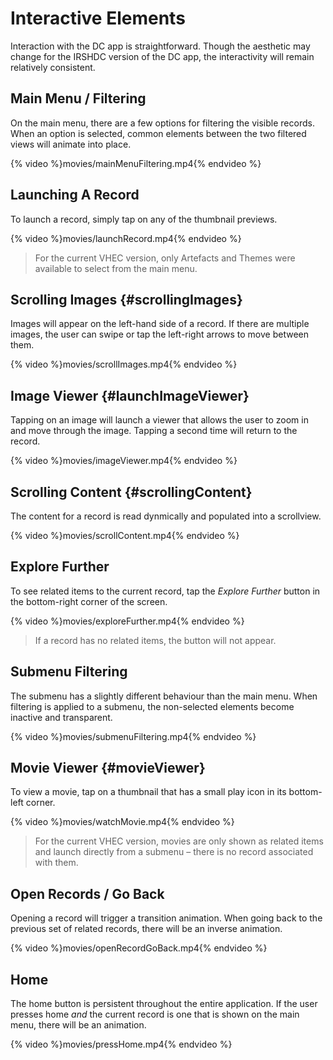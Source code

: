 # Interactive Elements

Interaction with the DC app is straightforward. Though the aesthetic may change for the IRSHDC version of the DC app, the interactivity will remain relatively consistent.  

## Main Menu / Filtering
On the main menu, there are a few options for filtering the visible records. When an option is selected, common elements between the two filtered views will animate into place.

{% video %}movies/mainMenuFiltering.mp4{% endvideo %}

## Launching A Record
To launch a record, simply tap on any of the thumbnail previews.

{% video %}movies/launchRecord.mp4{% endvideo %}

> For the current VHEC version, only Artefacts and Themes were available to select from the main menu.

## Scrolling Images {#scrollingImages}
Images will appear on the left-hand side of a record. If there are multiple images, the user can swipe or tap the left-right arrows to move between them.

{% video %}movies/scrollImages.mp4{% endvideo %}

## Image Viewer {#launchImageViewer}
Tapping on an image will launch a viewer that allows the user to zoom in and move through the image. Tapping a second time will return to the record.

{% video %}movies/imageViewer.mp4{% endvideo %}

## Scrolling Content {#scrollingContent}
The content for a record is read dynmically and populated into a scrollview.

{% video %}movies/scrollContent.mp4{% endvideo %}

## Explore Further
To see related items to the current record, tap the *Explore Further* button in the bottom-right corner of the screen.

{% video %}movies/exploreFurther.mp4{% endvideo %}

> If a record has no related items, the button will not appear.

## Submenu Filtering
The submenu has a slightly different behaviour than the main menu. When filtering is applied to a submenu, the non-selected elements become inactive and transparent.

{% video %}movies/submenuFiltering.mp4{% endvideo %}

## Movie Viewer {#movieViewer}
To view a movie, tap on a thumbnail that has a small play icon in its bottom-left corner.

{% video %}movies/watchMovie.mp4{% endvideo %}

> For the current VHEC version, movies are only shown as related items and launch directly from a submenu – there is no record associated with them.

## Open Records / Go Back
Opening a record will trigger a transition animation. When going back to the previous set of related records, there will be an inverse animation.

{% video %}movies/openRecordGoBack.mp4{% endvideo %}

## Home
The home button is persistent throughout the entire application. If the user presses home *and* the current record is one that is shown on the main menu, there will be an animation.

{% video %}movies/pressHome.mp4{% endvideo %}